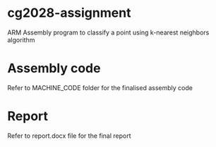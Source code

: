 # cg2028-assignment
ARM Assembly program to classify a point using k-nearest neighbors algorithm

# Assembly code
Refer to MACHINE_CODE folder for the finalised assembly code

# Report
Refer to report.docx file for the final report

